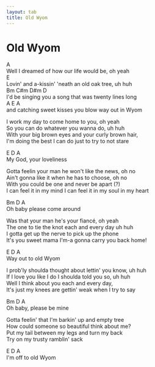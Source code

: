 ```yaml
---
layout: tab
title: Old Wyom
---
```

# Old Wyom

A  
Well I dreamed of how our life would be, oh yeah  
E  
Lovin' and a-kissin' 'neath an old oak tree, uh huh  
Bm C\#m D\#m D  
I'd be singing you a song that was twenty lines long  
A E A  
and catching sweet kisses you blow way out in Wyom  
  
I work my day to come home to you, oh yeah  
So you can do whatever you wanna do, uh huh  
With your big brown eyes and your curly brown hair,  
I'm doing the best I can do just to try to not stare  
  
E D A  
My God, your loveliness  
  
Gotta feelin your man he won't like the news, oh no  
Ain't gonna like it when he has to choose, oh no  
With you could be one and never be apart (?)  
I can feel it in my mind I can feel it in my soul in my heart  
  
Bm D A  
Oh baby please come around  
  
Was that your man he's your fiancé, oh yeah  
The one to tie the knot each and every day uh huh  
I gotta get up the nerve to pick up the phone  
It's you sweet mama I'm-a gonna carry you back home\!  
  
E D A  
Way out to old Wyom  
  
I prob'ly shoulda thought about lettin' you know, uh huh  
If I love you like I do I shoulda told you so, uh huh  
Well I think about you each and every day,  
It's just my knees are gettin' weak when I try to say  
  
Bm D A  
Oh baby, please be mine  
  
Gotta feelin' that I'm barkin' up and empty tree  
How could someone so beautiful think about me?  
Put my tail between my legs and turn my back  
Try on my trusty ramblin' sack  
  
E D A  
I'm off to old Wyom
